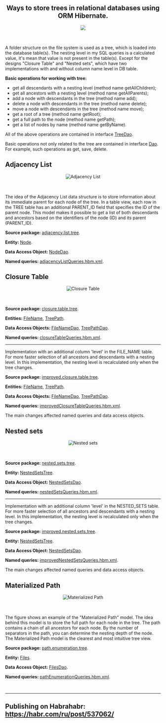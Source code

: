 <h2 align="center"> Ways to store trees in relational databases using ORM Hibernate.</h1>
<div align="center"><img src="https://hsto.org/getpro/habr/upload_files/5ce/aba/82c/5ceaba82c9e579300eea7b8ed9e8c2f7.PNG"></div>
</br></br>
<p>A folder structure on the file system is used as a tree, which is loaded into the database table(s). The nesting level in my SQL queries is a calculated value, it's mean that value is not present in the table(s). Except for the designs "Closure Table" and "Nested sets", which have two implementations with and without column name level in DB table.</p>
<p><b>Basic operations for working with tree:</b></p>
 <ul>
  <li>get all descendants with a nesting level (method name getAllChildren);</li>
  <li>get all ancestors with a nesting level (method name getAllParents);</li>
  <li>add a node with descendants in the tree (method name add);</li>
  <li>delete a node with descendants in the tree (method name delete);</li>
  <li>move a node with descendants in the tree (method name move);</li>
  <li>get a root of a tree (method name getRoot);</li>
  <li>get a full path to the node (method name getPath);</li>
  <li>get a list of nodes by name (method name getByName).</li>
</ul>
<p>All of the above operations are contained in interface <a href="https://github.com/yurievivan/TreeProject/blob/master/src/main/java/tree/dao/TreeDao.java">TreeDao</a>.</p>
<p>Basic operations not only related to the tree are contained in interface <a href="https://github.com/yurievivan/TreeProject/blob/master/src/main/java/tree/dao/Dao.java">Dao</a>. For example, such operations as get, save, delete.</p>
<h2>Adjacency List</h2>
<div align="center"><img src="https://hsto.org/getpro/habr/upload_files/b2c/ee6/216/b2cee6216e8a723f590d55d1223261a6.png" alt="Adjacency List"></div>
</br></br>
<p>The idea of the Adjacency List data structure is to store information about its immediate parent for each node of the tree. In a table view, each row in the TREE table has an additional PARENT_ID field that specifies the ID of the parent node. This model makes it possible to get a list of both descendants and ancestors based on the identifiers of the node (ID) and its parent (PARENT_ID).</p>
<p><b>Source package: </b><a href="https://github.com/yurievivan/TreeProject/tree/master/src/main/java/adjacency/list/tree">adjacency.list.tree</a>.</p>
<p><b>Entity: </b><a href="https://github.com/yurievivan/TreeProject/blob/master/src/main/java/adjacency/list/tree/Node.java">Node</a>.</p>
<p><b>Data Access Object: </b><a href="https://github.com/yurievivan/TreeProject/blob/master/src/main/java/adjacency/list/tree/NodeDao.java">NodeDao</a>.</p>
<p><b>Named queries: </b><a href="https://github.com/yurievivan/TreeProject/blob/master/src/main/resources/adjacencyListQueries.hbm.xml">adjacencyListQueries.hbm.xml</a>.</p>
<h2>Closure Table</h2>
<div align="center"><img src="https://hsto.org/getpro/habr/upload_files/6a2/74f/627/6a274f627873c43d43b18ca5de82a8c1.png" alt="Closure Table"></div>
</br></br>
<p><b>Source package: </b><a href="https://github.com/yurievivan/TreeProject/tree/master/src/main/java/closure/table/tree">closure.table.tree</a>.</p>
<p><b>Entities: </b><a href="https://github.com/yurievivan/TreeProject/blob/master/src/main/java/closure/table/tree/FileName.java">FileName</a>, <a href="https://github.com/yurievivan/TreeProject/blob/master/src/main/java/closure/table/tree/TreePath.java">TreePath</a>.</p>
<p><b>Data Access Objects: </b><a href="https://github.com/yurievivan/TreeProject/blob/master/src/main/java/closure/table/tree/FileNameDao.java">FileNameDao</a>, <a href="https://github.com/yurievivan/TreeProject/blob/master/src/main/java/closure/table/tree/TreePathDao.java">TreePathDao</a>.</p>
<p><b>Named queries: </b><a href="https://github.com/yurievivan/TreeProject/blob/master/src/main/resources/closureTableQueries.hbm.xml">closureTableQueries.hbm.xml</a>.</p>
<hr>
<p>Implementation with an additional column 'level' in the FILE_NAME table. For more faster selection of all ancestors and descendants with a nesting level. In this implementation, the nesting level is recalculated only when the tree changes.</p>
<p><b>Source package: </b><a href="https://github.com/yurievivan/TreeProject/tree/master/src/main/java/improved/closure/table/tree">improved.closure.table.tree</a>.</p>
<p><b>Entities: </b><a href="https://github.com/yurievivan/TreeProject/blob/master/src/main/java/improved/closure/table/tree/FileName.java">FileName</a>, <a href="https://github.com/yurievivan/TreeProject/blob/master/src/main/java/improved/closure/table/tree/TreePath.java">TreePath</a>.</p>
<p><b>Data Access Objects: </b><a href="https://github.com/yurievivan/TreeProject/blob/master/src/main/java/improved/closure/table/tree/FileNameDao.java">FileNameDao</a>, <a href="https://github.com/yurievivan/TreeProject/blob/master/src/main/java/improved/closure/table/tree/TreePathDao.java">TreePathDao</a>.</p>
<p><b>Named queries: </b><a href="https://github.com/yurievivan/TreeProject/blob/master/src/main/resources/improvedClosureTableQueries.hbm.xml">improvedClosureTableQueries.hbm.xml</a>.</p>
<p>The main changes affected named queries and data access objects.</p>
<h2>Nested sets</h2>
<div align="center"><img src="https://hsto.org/getpro/habr/upload_files/770/98a/934/77098a9345c609ea0057827bef6c5249.png" alt="Nested sets"></div>
</br></br>
<p><b>Source package: </b><a href="https://github.com/yurievivan/TreeProject/tree/master/src/main/java/nested/sets/tree">nested.sets.tree</a>.</p>
<p><b>Entity: </b><a href="https://github.com/yurievivan/TreeProject/blob/master/src/main/java/nested/sets/tree/NestedSetsTree.java">NestedSetsTree</a>.</p>
<p><b>Data Access Object: </b><a href="https://github.com/yurievivan/TreeProject/blob/master/src/main/java/nested/sets/tree/NestedSetsDao.java">NestedSetsDao</a>.</p>
<p><b>Named queries: </b><a href="https://github.com/yurievivan/TreeProject/blob/master/src/main/resources/nestedSetsQueries.hbm.xml">nestedSetsQueries.hbm.xml</a>.</p>
<hr>
<p>Implementation with an additional column 'level' in the NESTED_SETS table. For more faster selection of all ancestors and descendants with a nesting level. In this implementation, the nesting level is recalculated only when the tree changes.</p>
<p><b>Source package: </b><a href="https://github.com/yurievivan/TreeProject/tree/master/src/main/java/improved/nested/sets/tree">improved.nested.sets.tree</a>.</p>
<p><b>Entity: </b><a href="https://github.com/yurievivan/TreeProject/blob/master/src/main/java/improved/nested/sets/tree/NestedSetsTree.java">NestedSetsTree</a>.</p>
<p><b>Data Access Object: </b><a href="https://github.com/yurievivan/TreeProject/blob/master/src/main/java/improved/nested/sets/tree/NestedSetsDao.java">NestedSetsDao</a>.</p>
<p><b>Named queries: </b><a href="https://github.com/yurievivan/TreeProject/blob/master/src/main/resources/improvedNestedSetsQueries.hbm.xml">improvedNestedSetsQueries.hbm.xml</a>.</p>
<p>The main changes affected named queries and data access objects.</p>
<h2>Materialized Path</h2>
<div align="center"><img src="https://hsto.org/getpro/habr/upload_files/454/89c/f90/45489cf9091a01a561fbfda628825e4c.png" alt="Materialized Path"></div>
</br></br>
<p>The figure shows an example of the "Materialized Path" model. The idea behind this model is to store the full path for each node in the tree. The path contains a chain of all ancestors for each node. By the number of separators in the path, you can determine the nesting depth of the node. The Materialized Path model is the clearest and most intuitive tree view.</>
<p><b>Source package: </b><a href="https://github.com/yurievivan/TreeProject/tree/master/src/main/java/path/enumeration/tree">path.enumeration.tree</a>.</p>
<p><b>Entity: </b><a href="https://github.com/yurievivan/TreeProject/blob/master/src/main/java/path/enumeration/tree/Files.java">Files</a>.</p>
<p><b>Data Access Object: </b><a href="https://github.com/yurievivan/TreeProject/blob/master/src/main/java/path/enumeration/tree/FilesDao.java">FilesDao</a>.</p>
<p><b>Named queries: </b><a href="https://github.com/yurievivan/TreeProject/blob/master/src/main/resources/pathEnumerationQueries.hbm.xml">pathEnumerationQueries.hbm.xml</a>.</p>
</br>
<hr>
<h2 align="left">Publishing on Habrahabr: <a href="https://habr.com/ru/post/537062/">https://habr.com/ru/post/537062/</a></h1>
